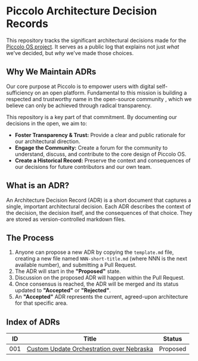 # Piccolo Architecture Decision Records

This repository tracks the significant architectural decisions made for the [Piccolo OS project](https://github.com/AtDexters-Lab/piccolo-os). It serves as a public log that explains not just *what* we've decided, but *why* we've made those choices.

## Why We Maintain ADRs

Our core purpose at Piccolo is to empower users with digital self-sufficiency on an open platform. Fundamental to this mission is building a respected and trustworthy name in the open-source community , which we believe can only be achieved through radical transparency.

This repository is a key part of that commitment. By documenting our decisions in the open, we aim to:

* **Foster Transparency & Trust:** Provide a clear and public rationale for our architectural direction.
* **Engage the Community:** Create a forum for the community to understand, discuss, and contribute to the core design of Piccolo OS.
* **Create a Historical Record:** Preserve the context and consequences of our decisions for future contributors and our own team.

## What is an ADR?

An Architecture Decision Record (ADR) is a short document that captures a single, important architectural decision. Each ADR describes the context of the decision, the decision itself, and the consequences of that choice. They are stored as version-controlled markdown files.

## The Process

1.  Anyone can propose a new ADR by copying the `template.md` file, creating a new file named `NNN-short-title.md` (where NNN is the next available number), and submitting a Pull Request.
2.  The ADR will start in the **"Proposed"** state.
3.  Discussion on the proposed ADR will happen within the Pull Request.
4.  Once consensus is reached, the ADR will be merged and its status updated to **"Accepted"** or **"Rejected"**.
5.  An **"Accepted"** ADR represents the current, agreed-upon architecture for that specific area.

## Index of ADRs

| ID  | Title                               | Status   |
| --- | ----------------------------------- | -------- |
| 001 | [Custom Update Orchestration over Nebraska](./adrs/001-custom-update-orchestration.md) | Proposed |
